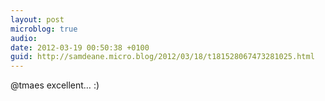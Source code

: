 ```yaml
---
layout: post
microblog: true
audio: 
date: 2012-03-19 00:50:38 +0100
guid: http://samdeane.micro.blog/2012/03/18/t181528067473281025.html
---
```

@tmaes excellent… :)
